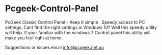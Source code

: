 # Pcgeek-Control-Panel
PcGeek Classic Control Panel - Keep it simple .
Speedy access to PC settings.
Cant find the right settings in Windows 10? Well this speedy utility will help.
If your familiar with the windows 7 Control panel this utility will make you feel right at home.

Suggestions or issues email info@pcgeek.net.au
